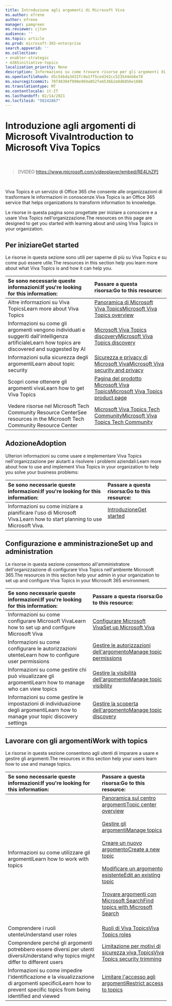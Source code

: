 ```yaml
---
title: Introduzione agli argomenti di Microsoft Viva
ms.author: efrene
author: efrene
manager: pamgreen
ms.reviewer: cjtan
audience: ''
ms.topic: article
ms.prod: microsoft-365-enterprise
search.appverid: ''
ms.collection:
- enabler-strategic
- m365initiative-topics
localization_priority: None
description: Informazioni su come trovare risorse per gli argomenti di Microsoft Viva.
ms.openlocfilehash: d5c54bda3432fc9a1ff5ce4342cc523544eb6e78
ms.sourcegitcommit: 78f48304f990e969a052fe6536b2e8d6856e1086
ms.translationtype: MT
ms.contentlocale: it-IT
ms.lasthandoff: 02/14/2021
ms.locfileid: "50242867"
---
```

# <a name="introduction-to-microsoft-viva-topics"></a><span data-ttu-id="299ca-103">Introduzione agli argomenti di Microsoft Viva</span><span class="sxs-lookup"><span data-stu-id="299ca-103">Introduction to Microsoft Viva Topics</span></span>

</br>

> [!VIDEO https://www.microsoft.com/videoplayer/embed/RE4LhZP]  

</br>


<span data-ttu-id="299ca-104">Viva Topics è un servizio di Office 365 che consente alle organizzazioni di trasformare le informazioni in conoscenze.</span><span class="sxs-lookup"><span data-stu-id="299ca-104">Viva Topics is an Office 365 service that helps organizations to transform information to knowledge.</span></span>

<span data-ttu-id="299ca-105">Le risorse in questa pagina sono progettate per iniziare a conoscere e a usare Viva Topics nell'organizzazione.</span><span class="sxs-lookup"><span data-stu-id="299ca-105">The resources on this page are designed to get you started with learning about and using Viva Topics in your organization.</span></span>

## <a name="get-started"></a><span data-ttu-id="299ca-106">Per iniziare</span><span class="sxs-lookup"><span data-stu-id="299ca-106">Get started</span></span>

<span data-ttu-id="299ca-107">Le risorse in questa sezione sono utili per saperne di più su Viva Topics e su come può essere utile.</span><span class="sxs-lookup"><span data-stu-id="299ca-107">The resources in this section help you learn more about what Viva Topics  is and how it can help you.</span></span>

| <span data-ttu-id="299ca-108">Se sono necessarie queste informazioni:</span><span class="sxs-lookup"><span data-stu-id="299ca-108">If you're looking for this information:</span></span> | <span data-ttu-id="299ca-109">Passare a questa risorsa:</span><span class="sxs-lookup"><span data-stu-id="299ca-109">Go to this resource:</span></span> |
|:-----|:-----|
|<span data-ttu-id="299ca-110">Altre informazioni su Viva Topics</span><span class="sxs-lookup"><span data-stu-id="299ca-110">Learn more about Viva Topics</span></span>|[<span data-ttu-id="299ca-111">Panoramica di Microsoft Viva Topics</span><span class="sxs-lookup"><span data-stu-id="299ca-111">Microsoft Viva Topics overview</span></span>](topic-experiences-overview.md)|
|<span data-ttu-id="299ca-112">Informazioni su come gli argomenti vengono individuati e suggeriti dall'intelligenza artificiale</span><span class="sxs-lookup"><span data-stu-id="299ca-112">Learn how topics are discovered and suggested by AI</span></span>|[<span data-ttu-id="299ca-113">Microsoft Viva Topics discovery</span><span class="sxs-lookup"><span data-stu-id="299ca-113">Microsoft Viva Topics discovery</span></span>](topic-experiences-discovery.md)|
|<span data-ttu-id="299ca-114">Informazioni sulla sicurezza degli argomenti</span><span class="sxs-lookup"><span data-stu-id="299ca-114">Learn about topic security</span></span>|[<span data-ttu-id="299ca-115">Sicurezza e privacy di Microsoft Viva</span><span class="sxs-lookup"><span data-stu-id="299ca-115">Microsoft Viva security and privacy</span></span>](topic-experiences-security-privacy.md)|
|<span data-ttu-id="299ca-116">Scopri come ottenere gli argomenti viva</span><span class="sxs-lookup"><span data-stu-id="299ca-116">Learn how to get Viva Topics</span></span>|[<span data-ttu-id="299ca-117">Pagina del prodotto Microsoft Viva Topics</span><span class="sxs-lookup"><span data-stu-id="299ca-117">Microsoft Viva Topics product page</span></span>](https://www.microsoft.com/microsoft-viva/topics?activetab=pivot%3aoverviewtab)|
|<span data-ttu-id="299ca-118">Vedere risorse nel Microsoft Tech Community Resource Center</span><span class="sxs-lookup"><span data-stu-id="299ca-118">See resources in the Microsoft Tech Community Resource Center</span></span>|[<span data-ttu-id="299ca-119">Microsoft Viva Topics Tech Community</span><span class="sxs-lookup"><span data-stu-id="299ca-119">Microsoft Viva Topics Tech Community</span></span>](https://resources.techcommunity.microsoft.com/viva-topics/)|



## <a name="adoption"></a><span data-ttu-id="299ca-120">Adozione</span><span class="sxs-lookup"><span data-stu-id="299ca-120">Adoption</span></span>

<span data-ttu-id="299ca-121">Ulteriori informazioni su come usare e implementare Viva Topics nell'organizzazione per aiutarti a risolvere i problemi aziendali:</span><span class="sxs-lookup"><span data-stu-id="299ca-121">Learn more about how to use and implement Viva Topics in your organization to help you solve your business problems:</span></span> 

| <span data-ttu-id="299ca-122">Se sono necessarie queste informazioni:</span><span class="sxs-lookup"><span data-stu-id="299ca-122">If you're looking for this information:</span></span> | <span data-ttu-id="299ca-123">Passare a questa risorsa:</span><span class="sxs-lookup"><span data-stu-id="299ca-123">Go to this resource:</span></span> |
|:-----|:-----|
|<span data-ttu-id="299ca-124">Informazioni su come iniziare a pianificare l'uso di Microsoft Viva.</span><span class="sxs-lookup"><span data-stu-id="299ca-124">Learn how to start planning to use Microsoft Viva.</span></span> |[<span data-ttu-id="299ca-125">Introduzione</span><span class="sxs-lookup"><span data-stu-id="299ca-125">Get started</span></span>](topics-adoption-getstarted.md)<br><br>|  

## <a name="set-up-and-administration"></a><span data-ttu-id="299ca-126">Configurazione e amministrazione</span><span class="sxs-lookup"><span data-stu-id="299ca-126">Set up and administration</span></span>

<span data-ttu-id="299ca-127">Le risorse in questa sezione consentono all'amministratore dell'organizzazione di configurare Viva Topics nell'ambiente Microsoft 365.</span><span class="sxs-lookup"><span data-stu-id="299ca-127">The resources in this section help your admin in your organization to set up and configure Viva Topics in your Microsoft 365 environment.</span></span>

| <span data-ttu-id="299ca-128">Se sono necessarie queste informazioni:</span><span class="sxs-lookup"><span data-stu-id="299ca-128">If you're looking for this information:</span></span> | <span data-ttu-id="299ca-129">Passare a questa risorsa:</span><span class="sxs-lookup"><span data-stu-id="299ca-129">Go to this resource:</span></span> |
|:-----|:-----|
|<span data-ttu-id="299ca-130">Informazioni su come configurare Microsoft Viva</span><span class="sxs-lookup"><span data-stu-id="299ca-130">Learn how to set up and configure Microsoft Viva</span></span>|[<span data-ttu-id="299ca-131">Configurare Microsoft Viva</span><span class="sxs-lookup"><span data-stu-id="299ca-131">Set up Microsoft Viva</span></span>](set-up-topic-experiences.md)|
|<span data-ttu-id="299ca-132">Informazioni su come configurare le autorizzazioni utente</span><span class="sxs-lookup"><span data-stu-id="299ca-132">Learn how to configure user permissions</span></span>|[<span data-ttu-id="299ca-133">Gestire le autorizzazioni dell'argomento</span><span class="sxs-lookup"><span data-stu-id="299ca-133">Manage topic permissions</span></span>](topic-experiences-user-permissions.md)|
|<span data-ttu-id="299ca-134">Informazioni su come gestire chi può visualizzare gli argomenti</span><span class="sxs-lookup"><span data-stu-id="299ca-134">Learn how to manage who can view topics</span></span>|[<span data-ttu-id="299ca-135">Gestire la visibilità dell'argomento</span><span class="sxs-lookup"><span data-stu-id="299ca-135">Manage topic visibility</span></span>](topic-experiences-knowledge-rules.md)|
|<span data-ttu-id="299ca-136">Informazioni su come gestire le impostazioni di individuazione degli argomenti</span><span class="sxs-lookup"><span data-stu-id="299ca-136">Learn how to manage your topic discovery settings</span></span>|[<span data-ttu-id="299ca-137">Gestire la scoperta dell'argomento</span><span class="sxs-lookup"><span data-stu-id="299ca-137">Manage topic discovery</span></span>](topic-experiences-discovery.md)|

## <a name="work-with-topics"></a><span data-ttu-id="299ca-138">Lavorare con gli argomenti</span><span class="sxs-lookup"><span data-stu-id="299ca-138">Work with topics</span></span>

<span data-ttu-id="299ca-139">Le risorse in questa sezione consentono agli utenti di imparare a usare e gestire gli argomenti.</span><span class="sxs-lookup"><span data-stu-id="299ca-139">The resources in this section help your users learn how to use and manage topics.</span></span>

| <span data-ttu-id="299ca-140">Se sono necessarie queste informazioni:</span><span class="sxs-lookup"><span data-stu-id="299ca-140">If you're looking for this information:</span></span> | <span data-ttu-id="299ca-141">Passare a questa risorsa:</span><span class="sxs-lookup"><span data-stu-id="299ca-141">Go to this resource:</span></span> |
|:-----|:-----|
|<span data-ttu-id="299ca-142">Informazioni su come utilizzare gli argomenti</span><span class="sxs-lookup"><span data-stu-id="299ca-142">Learn how to work with topics</span></span>|[<span data-ttu-id="299ca-143">Panoramica sul centro argomenti</span><span class="sxs-lookup"><span data-stu-id="299ca-143">Topic center overview</span></span>](topic-center-overview.md)<br><br>[<span data-ttu-id="299ca-144">Gestire gli argomenti</span><span class="sxs-lookup"><span data-stu-id="299ca-144">Manage topics</span></span>](manage-topics.md)<br><br>[<span data-ttu-id="299ca-145">Creare un nuovo argomento</span><span class="sxs-lookup"><span data-stu-id="299ca-145">Create a new topic</span></span>](create-a-topic.md)<br><br>[<span data-ttu-id="299ca-146">Modificare un argomento esistente</span><span class="sxs-lookup"><span data-stu-id="299ca-146">Edit an existing topic</span></span>](edit-a-topic.md)<br><br>[<span data-ttu-id="299ca-147">Trovare argomenti con Microsoft Search</span><span class="sxs-lookup"><span data-stu-id="299ca-147">Find topics with Microsoft Search</span></span>](search.md)<br><br>|
|<span data-ttu-id="299ca-148">Comprendere i ruoli utente</span><span class="sxs-lookup"><span data-stu-id="299ca-148">Understand user roles</span></span>|[<span data-ttu-id="299ca-149">Ruoli di Viva Topics</span><span class="sxs-lookup"><span data-stu-id="299ca-149">Viva Topics roles</span></span>](topic-experiences-roles.md)|
|<span data-ttu-id="299ca-150">Comprendere perché gli argomenti potrebbero essere diversi per utenti diversi</span><span class="sxs-lookup"><span data-stu-id="299ca-150">Understand why topics might differ to different users</span></span>|[<span data-ttu-id="299ca-151">Limitazione per motivi di sicurezza viva Topics</span><span class="sxs-lookup"><span data-stu-id="299ca-151">Viva Topics security trimming</span></span>](topic-experiences-security-trimming.md)|
|<span data-ttu-id="299ca-152">Informazioni su come impedire l'identificazione e la visualizzazione di argomenti specifici</span><span class="sxs-lookup"><span data-stu-id="299ca-152">Learn how to prevent specific topics from being identified and viewed</span></span>|[<span data-ttu-id="299ca-153">Limitare l'accesso agli argomenti</span><span class="sxs-lookup"><span data-stu-id="299ca-153">Restrict access to topics</span></span>](restrict-access-to-topics.md)|




